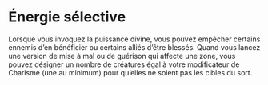 # Énergie sélective

<p>Lorsque vous invoquez la puissance divine, vous pouvez empêcher certains ennemis d’en bénéficier ou certains alliés d’être blessés. Quand vous lancez une version de mise à mal ou de guérison qui affecte une zone, vous pouvez désigner un nombre de créatures égal à votre modificateur de Charisme (une au minimum) pour qu’elles ne soient pas les cibles du sort.</p>